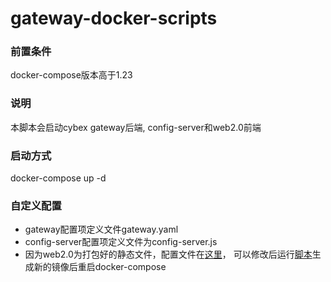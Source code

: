 # gateway-docker-scripts
### 前置条件
docker-compose版本高于1.23

### 说明
本脚本会启动cybex gateway后端, config-server和web2.0前端

### 启动方式
docker-compose up -d

### 自定义配置
- gateway配置项定义文件gateway.yaml
- config-server配置项定义文件为config-server.js
- 因为web2.0为打包好的静态文件，配置文件在[这里](https://github.com/CybexDex/cybex-web-2.0/blob/master/client/lib/config/config.docker.js)， 可以修改后运行[脚本](https://github.com/CybexDex/cybex-web-2.0/blob/master/buildimage-cybex-web.sh)生成新的镜像后重启docker-compose
